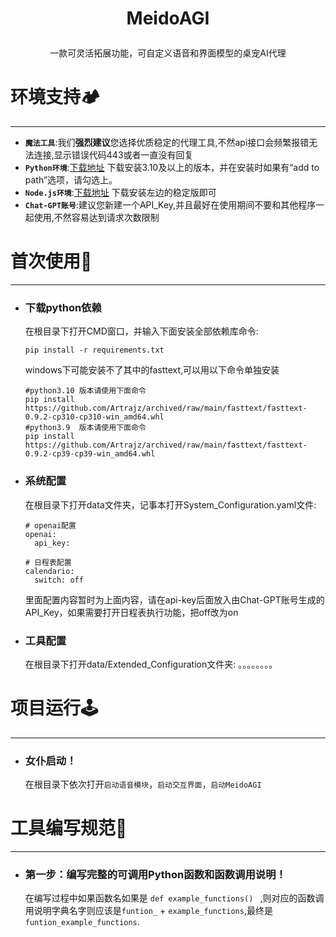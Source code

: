 
<h1><p align='center' >MeidoAGI</p></h1>

<p align='center' >一款可灵活拓展功能，可自定义语音和界面模型的桌宠AI代理</p>


#  环境支持🏕️
***
   
 * **`魔法工具`**:我们**强烈建议**您选择优质稳定的代理工具,不然api接口会频繁报错无法连接,显示错误代码443或者一直没有回复
 * **`Python环境`**:[下载地址](https://www.python.org/downloads/) 下载安装3.10及以上的版本，并在安装时如果有“add to path”选项，请勾选上。
 * **`Node.js环境`**:[下载地址](https://nodejs.org/zh-cn) 下载安装左边的稳定版即可
 * **`Chat-GPT账号`**:建议您新建一个API_Key,并且最好在使用期间不要和其他程序一起使用,不然容易达到请求次数限制

# 首次使用📝
***
* ### 下载python依赖
   在根目录下打开CMD窗口，并输入下面安装全部依赖库命令:
   ```
   pip install -r requirements.txt
   ```
   windows下可能安装不了其中的fasttext,可以用以下命令单独安装
   ```
   #python3.10 版本请使用下面命令
   pip install https://github.com/Artrajz/archived/raw/main/fasttext/fasttext-0.9.2-cp310-cp310-win_amd64.whl
   #python3.9  版本请使用下面命令
   pip install https://github.com/Artrajz/archived/raw/main/fasttext/fasttext-0.9.2-cp39-cp39-win_amd64.whl
   ```
* ### 系统配置
   在根目录下打开data文件夹，记事本打开System_Configuration.yaml文件:
   ```
   # openai配置
   openai:
     api_key:
   
   # 日程表配置
   calendario:
     switch: off
   ```
   里面配置内容暂时为上面内容，请在api-key后面放入由Chat-GPT账号生成的API_Key，如果需要打开日程表执行功能，把off改为on

* ### 工具配置
   在根目录下打开data/Extended_Configuration文件夹:
   。。。。。。。。

# 项目运行🕹️ 
***
* ### 女仆启动！
   在根目录下依次打开`启动语音模块`，`启动交互界面`，`启动MeidoAGI`

# 工具编写规范🧰 
***
* ### 第一步：编写完整的可调用Python函数和函数调用说明！
  在编写过程中如果函数名如果是 `def example_functions() ` ,则对应的函数调用说明字典名字则应该是`funtion_` + `example_functions`,最终是`funtion_example_functions`.
      

